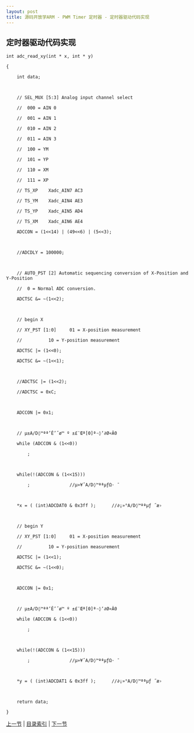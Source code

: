 ```yaml
---
layout: post
title: 源码开放学ARM - PWM Timer 定时器 - 定时器驱动代码实现
---
```


## 定时器驱动代码实现

	int adc_read_xy(int * x, int * y)
	
	{
	
		int data;
	
	
	
		// SEL_MUX [5:3] Analog input channel select 
	
		//	000 = AIN 0 
	
		//	001 = AIN 1 
	
		//	010 = AIN 2 
	
		//	011 = AIN 3 
	
		//	100 = YM 
	
		//	101 = YP
	
		//	110 = XM 
	
		//	111 = XP 	
	
		// TS_XP	Xadc_AIN7 AC3
	
		// TS_YM	Xadc_AIN4 AE3
	
		// TS_YP	Xadc_AIN5 AD4
	
		// TS_XM	Xadc_AIN6 AE4
	
		ADCCON = (1<<14) | (49<<6) | (5<<3); 
	
		
	
		//ADCDLY = 100000;
	
	
	
		// AUTO_PST [2] Automatic sequencing conversion of X-Position and Y-Position  
	
		//	0 = Normal ADC conversion. 
	
		ADCTSC &= ~(1<<2);
	
		
	
		// begin X
	
		// XY_PST [1:0]		01 = X-position measurement  
	
		//			10 = Y-position measurement
	
		ADCTSC |= (1<<0);
	
		ADCTSC &= ~(1<<1);
	
		
	
		//ADCTSC |= (1<<2);
	
		//ADCTSC = 0xC;
	
		
	
		ADCCON |= 0x1;
	
		
	
		// µ±A/D◊™ªª’Ê’˝ø™ º ±£¨Œª[0]ª·◊‘∂Ø«Â0
	
		while (ADCCON & (1<<0))
	
			;
	
		
	
		while(!(ADCCON & (1<<15)))
	
			; 				//µ»¥˝A/D◊™ªªµƒΩ· ¯
	
		
	
		*x = ( (int)ADCDAT0 & 0x3ff );		//∂¡»°A/D◊™ªªµƒ ˝æ›
	
		
	
		// begin Y
	
		// XY_PST [1:0]		01 = X-position measurement  
	
		//			10 = Y-position measurement
	
		ADCTSC |= (1<<1);
	
		ADCTSC &= ~(1<<0);
	
		
	
		ADCCON |= 0x1;
	
		
	
		// µ±A/D◊™ªª’Ê’˝ø™ º ±£¨Œª[0]ª·◊‘∂Ø«Â0
	
		while (ADCCON & (1<<0))
	
			;
	
		
	
		while(!(ADCCON & (1<<15)))
	
			; 				//µ»¥˝A/D◊™ªªµƒΩ· ¯
	
		
	
		*y = ( (int)ADCDAT1 & 0x3ff );		//∂¡»°A/D◊™ªªµƒ ˝æ›
	
		
	
		return data;
	
	}





[上一节](chp13-2.html)  |  [目录索引](../index.html)  |  [下一节](chp14-1.html)
